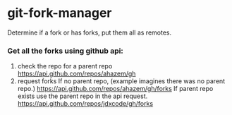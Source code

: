 # git-fork-manager
Determine if a fork or has forks, put them all as remotes.

### Get all the forks using github api:
1) check the repo for a parent repo 
https://api.github.com/repos/ahazem/gh
2) request forks 
If no parent repo, (example imagines there was no parent repo.)
https://api.github.com/repos/ahazem/gh/forks
If parent repo exists use the parent repo in the api request.
https://api.github.com/repos/jdxcode/gh/forks